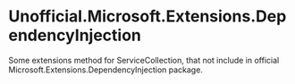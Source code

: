 # Unofficial.Microsoft.Extensions.DependencyInjection
Some extensions method for ServiceCollection, that not include in official Microsoft.Extensions.DependencyInjection package.
